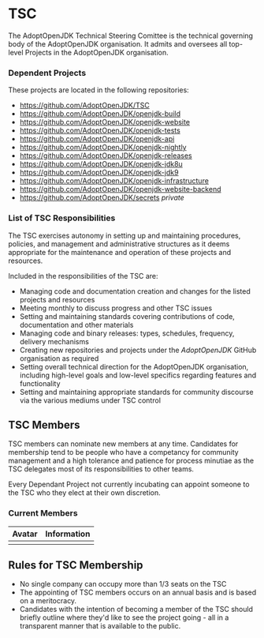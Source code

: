 # TSC
The AdoptOpenJDK Technical Steering Comittee is the technical governing body of the AdoptOpenJDK organisation. It admits and oversees all top-level Projects in the AdoptOpenJDK organisation.

### Dependent Projects
These projects are located in the following repositories:

* https://github.com/AdoptOpenJDK/TSC
* https://github.com/AdoptOpenJDK/openjdk-build
* https://github.com/AdoptOpenJDK/openjdk-website
* https://github.com/AdoptOpenJDK/openjdk-tests
* https://github.com/AdoptOpenJDK/openjdk-api
* https://github.com/AdoptOpenJDK/openjdk-nightly
* https://github.com/AdoptOpenJDK/openjdk-releases
* https://github.com/AdoptOpenJDK/openjdk-jdk8u
* https://github.com/AdoptOpenJDK/openjdk-jdk9
* https://github.com/AdoptOpenJDK/openjdk-infrastructure
* https://github.com/AdoptOpenJDK/openjdk-website-backend
* https://github.com/AdoptOpenJDK/secrets _private_

### List of TSC Responsibilities
The TSC exercises autonomy in setting up and maintaining procedures, policies, and management and administrative structures as it deems appropriate for the maintenance and operation of these projects and resources.

Included in the responsibilities of the TSC are:

* Managing code and documentation creation and changes for the listed projects and resources
* Meeting monthly to discuss progress and other TSC issues
* Setting and maintaining standards covering contributions of code, documentation and other materials
* Managing code and binary releases: types, schedules, frequency, delivery mechanisms
* Creating new repositories and projects under the _AdoptOpenJDK_ GitHub organisation as required
* Setting overall technical direction for the AdoptOpenJDK organisation, including high-level goals and low-level specifics regarding features and functionality
* Setting and maintaining appropriate standards for community discourse via the various mediums under TSC control

## TSC Members

TSC members can nominate new members at any time. Candidates for membership tend to be people
who have a competancy for community management and a high tolerance and patience for process
minutiae as the TSC delegates most of its responsibilities to other teams.

Every Dependant Project not currently incubating can appoint someone to the TSC who they elect
at their own discretion.

### Current Members
| Avatar | Information |
|---|:---|
|   |    |

## Rules for TSC Membership
* No single company can occupy more than 1/3 seats on the TSC
* The appointing of TSC members occurs on an annual basis and is based on a meritocracy. 
* Candidates with the intention of becoming a member of the TSC should briefly outline where they'd like to see the project going - all in a transparent manner that is available to the public.
